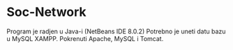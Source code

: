 # Soc-Network
Program je radjen u Java-i (NetBeans IDE 8.0.2)
Potrebno je uneti datu bazu u MySQL XAMPP.
Pokrenuti Apache, MySQL i Tomcat.
